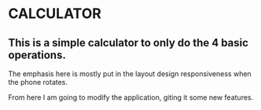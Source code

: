 # CALCULATOR

## This is a simple calculator to only do the 4 basic operations.

The emphasis here is mostly put in the layout design responsiveness when the phone rotates.

From here I am going to modify the application, giting it some new features.

